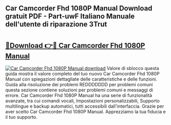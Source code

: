 ## Car Camcorder Fhd 1080P Manual Download gratuit PDF - Part-uwF Italiano Manuale dell'utente di riparazione 3Trut

# <h2><a href="http://dfarkjp.blite.top/?on=Car+Camcorder+Fhd+1080P+Manual">🔗Download 👉🔴 Car Camcorder Fhd 1080P Manual</a></h2>

[![Car Camcorder Fhd 1080P Manual download](https://i.imgur.com/lujVjoI.png)](http://dfarkjp.blite.top/?on=Car+Camcorder+Fhd+1080P+Manual)
Valore di sblocco questa guida mostra il valore completo del tuo nuovo Car Camcorder Fhd 1080P Manual con spiegazioni dettagliate delle caratteristiche e delle funzioni. Guida alla risoluzione dei problemi REDDDDDDD per problemi comuni questa sezione contiene soluzioni per problemi comuni e messaggi di errore. Car Camcorder Fhd 1080P Manual ha una serie di funzionalità avanzate, tra cui comandi vocali, Impostazioni personalizzabili, Supporto multilingue e backup automatici, tutti accessibili dall'interfaccia. Grazie per aver scelto Car Camcorder Fhd 1080P Manual. Apprezziamo la tua fiducia e il tuo supporto.

